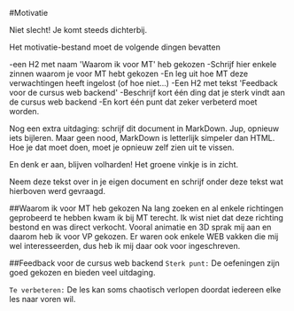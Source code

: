 #Motivatie

Niet slecht! Je komt steeds dichterbij.

Het motivatie-bestand moet de volgende dingen bevatten

-een H2 met naam 'Waarom ik voor MT' heb gekozen
 -Schrijf hier enkele zinnen waarom je voor MT hebt gekozen
 -En leg uit hoe MT deze verwachtingen heeft ingelost (of hoe niet...)
-Een H2 met tekst 'Feedback voor de cursus web backend'
 -Beschrijf kort één ding dat je sterk vindt aan de cursus web backend
 -En kort één punt dat zeker verbeterd moet worden.
 
Nog een extra uitdaging: schrijf dit document in MarkDown. Jup, opnieuw iets bijleren. Maar geen nood, MarkDown is letterlijk simpeler dan HTML. Hoe je dat moet doen, moet je opnieuw zelf zien uit te vissen.

En denk er aan, blijven volharden! Het groene vinkje is in zicht.

Neem deze tekst over in je eigen document en schrijf onder deze tekst wat hierboven werd gevraagd.

##Waarom ik voor MT heb gekozen
Na lang zoeken en al enkele richtingen geprobeerd te hebben kwam ik bij MT terecht. Ik wist niet dat deze richting bestond en was direct verkocht. Vooral animatie en 3D sprak mij aan en daarom heb ik voor VP gekozen. Er waren ook enkele WEB vakken die mij wel interesseerden, dus heb ik mij daar ook voor ingeschreven.
 
##Feedback voor de cursus web backend
`Sterk punt:` De oefeningen zijn goed gekozen en bieden veel uitdaging.

`Te verbeteren:` De les kan soms chaotisch verlopen doordat iedereen elke les naar voren wil.